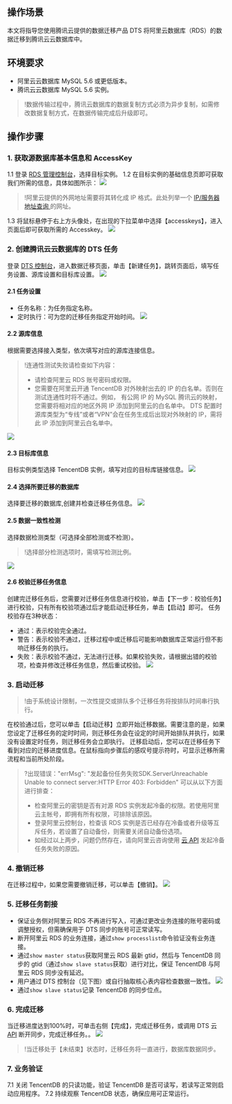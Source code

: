 ## 操作场景
本文将指导您使用腾讯云提供的数据迁移产品 DTS 将阿里云数据库（RDS）的数据迁移到腾讯云云数据库中。

## 环境要求
- 阿里云云数据库 MySQL 5.6 或更低版本。
- 腾讯云云数据库 MySQL 5.6 实例。
>!数据传输过程中，腾讯云数据库的数据复制方式必须为异步复制，如需修改数据复制方式，在数据传输完成后升级即可。

## 操作步骤

### 1. 获取源数据库基本信息和 AccessKey 
1.1 登录 [RDS 管理控制台](https://account.aliyun.com/login/login.htm?oauth_callback=https%3A%2F%2Frdsnew.console.aliyun.com%2F%3Fspm%3Da2c4g.11186623.2.5.cdjgiR)，选择目标实例。
1.2 在目标实例的基础信息页即可获取我们所需的信息，具体如图所示：
![](https://main.qcloudimg.com/raw/e55af45a5c36a99097418808cc542389.png)
>!阿里云提供的外网地址需要将其转化成 IP 格式。此处列举一个 [IP/服务器地址查询 ](http://ip.chinaz.com) 的网址。
>
1.3 将鼠标悬停于右上方头像处，在出现的下拉菜单中选择【accesskeys】，进入页面后即可获取所需的 Accesskey。
![](https://main.qcloudimg.com/raw/2d67bd05558d5762c322d0c33d344332.png)
	
### 2. 创建腾讯云云数据库的 DTS 任务
登录 [DTS 控制台](https://console.cloud.tencent.com/dtsnew/migrate/page)，进入数据迁移页面，单击【新建任务】，跳转页面后，填写任务设置、源库设置和目标库设置。
![](https://mc.qcloudimg.com/static/img/2ad6200dc53556f2c03f45e7a1af8320/image.png)

#### 2.1 任务设置
- 任务名称：为任务指定名称。
- 定时执行：可为您的迁移任务指定开始时间。
![](https://mc.qcloudimg.com/static/img/6d45bf22f31923704b6055f3f94f1781/image.png)

#### 2.2 源库信息
根据需要选择接入类型，依次填写对应的源库连接信息。
>!连通性测试失败请检查如下内容：
>- 请检查阿里云 RDS 账号密码或权限。
>- 您需要在阿里云开通 TencentDB 对外映射出去的 IP 的白名单。否则在测试连通性时将不通过。例如，
>  有公网 IP 的 MySQL 腾讯云的映射，您需要将相对应的地区外网 IP 添加到阿里云的白名单中。
>  DTS 配置时源库类型为“专线”或者“VPN”会在任务生成后出现对外映射的 IP，需将此 IP 添加到阿里云白名单中。
>
![](https://main.qcloudimg.com/raw/b099d7a519f80fcdb450e8476a17d314.png)

#### 2.3 目标库信息
目标实例类型选择 TencentDB 实例，填写对应的目标库链接信息。
![](https://main.qcloudimg.com/raw/28b1998fd0b7e512be01c281490703bb.png)

#### 2.4 选择所要迁移的数据库
选择要迁移的数据库,创建并检查迁移任务信息。
![](https://main.qcloudimg.com/raw/ed8274a0b47d81ecf1466adea1fac10c.png)
#### 2.5 数据一致性检测
选择数据检测类型（可选择全部检测或不检测）。
>!选择部分检测选项时，需填写检测比例。
>
![](https://main.qcloudimg.com/raw/efa134922b1097f832f0c1e41fafaef3.png)

#### 2.6 校验迁移任务信息
创建完迁移任务后，您需要对迁移任务信息进行校验，单击【下一步：校验任务】进行校验，只有所有校验项通过后才能启动迁移任务，单击【启动】即可。
 任务校验存在3种状态：
 - 通过：表示校验完全通过。
 - 警告：表示校验不通过，迁移过程中或迁移后可能影响数据库正常运行但不影响迁移任务的执行。
 - 失败：表示校验不通过，无法进行迁移。如果校验失败，请根据出错的校验项，检查并修改迁移任务信息，然后重试校验。
![](https://main.qcloudimg.com/raw/f0d5e8a304edd34bebe4d21d9ff4746d.png)

### 3. 启动迁移
>!由于系统设计限制，一次性提交或排队多个迁移任务将按排队时间串行执行。
>
在校验通过后，您可以单击【启动迁移】立即开始迁移数据。需要注意的是，如果您设定了迁移任务的定时时间，则迁移任务会在设定的时间开始排队并执行，如果没有设置定时任务，则迁移任务会立即执行。
迁移启动后，您可以在迁移任务下看到对应的迁移进度信息。在鼠标指向步骤后的感叹号提示符时，可显示迁移所需流程和当前所处阶段。
>?出现错误："errMsg": "发起备份任务失败SDK.ServerUnreachable Unable to connect server:HTTP Error 403: Forbidden"
>可以从以下方面进行排查：
>- 检查阿里云的密钥是否有对源 RDS 实例发起冷备的权限。若使用阿里云主帐号，即拥有所有权限，可排除该原因。
>- 登录阿里云控制台，检查该 RDS 实例是否已经存在冷备或者升级等互斥任务，若设置了自动备份，则需要关闭自动备份选项。
>- 如经过以上两步，问题仍然存在，请向阿里云咨询使用 [云 API](https://help.aliyun.com/document_detail/26272.html?spm=a2c4g.11186623.6.916.voEDSM) 发起冷备任务失败的原因。  

### 4. 撤销迁移
在迁移过程中，如果您需要撤销迁移，可以单击【撤销】。
![](https://main.qcloudimg.com/raw/d57e495a06627c9d10274c3e3ea9beba.png)

### 5. 迁移任务割接
- 保证业务侧对阿里云 RDS 不再进行写入，可通过更改业务连接的账号密码或调整授权，但需确保用于 DTS 同步的账号可正常读写。
- 断开阿里云 RDS 的业务连接，通过`show processlist`命令验证没有业务连接。
- 通过`show master status`获取阿里云 RDS 最新 gtid，然后与 TencentDB 同步的 gtid（通过`show slave status`获取）进行对比，保证 TencentDB 与阿里云 RDS 同步没有延迟。
- 用户通过 DTS 控制台（见下图）或自行抽取核心表内容检查数据一致性。
![](https://main.qcloudimg.com/raw/bb535aba27effc701d14544b3a5ba09a.png)
- 通过`show slave status`记录 TencentDB 的同步位点。


### 6. 完成迁移
当迁移进度达到100%时，可单击右侧【完成】，完成迁移任务，或调用 DTS 云 [API](https://cloud.tencent.com/document/product/571/18122) 断开同步，完成迁移任务。。
![](https://main.qcloudimg.com/raw/30dbf7018d72cee1daef076323dd5377.png)
>!当迁移处于【未结束】状态时，迁移任务将一直进行，数据库数据同步。

### 7. 业务验证
7.1 关闭 TencentDB 的只读功能，验证 TencentDB 是否可读写，若读写正常则启动应用程序。
7.2 持续观察 TencentDB 状态，确保应用可正常运行。    

